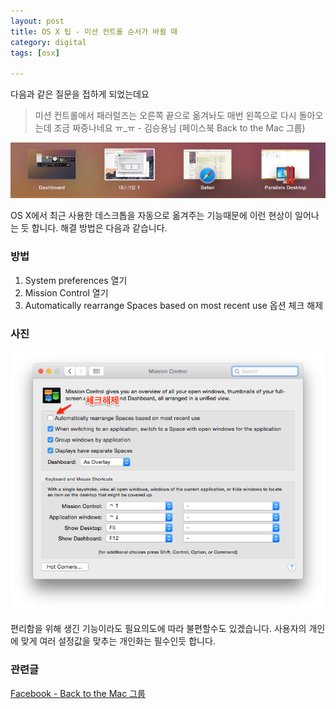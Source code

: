 ```yaml
---
layout: post
title: OS X 팁 - 미션 컨트롤 순서가 바뀔 때
category: digital
tags: [osx]

---
```

다음과 같은 질문을 접하게 되었는데요

> 미션 컨트롤에서 패러럴즈는 오른쪽 끝으로 옮겨놔도 매번 왼쪽으로 다시 돌아오는데 조금 짜증나네요 ㅠ_ㅠ - 김승용님 (페이스북 Back to the Mac 그룹) 

![screenshot](/images/posts/mission_control_01.jpg)

OS X에서 최근 사용한 데스크톱을 자동으로 옮겨주는 기능때문에 이런 현상이 일어나는 듯 합니다. 해결 방법은 다음과 같습니다.

### 방법

1. System preferences 열기
2. Mission Control 열기
3. Automatically rearrange Spaces based on most recent use 옵션 체크 해제
### 사진
![Mission Control Settings](/images/posts/mission_control_setting_01.png)

편리함을 위해 생긴 기능이라도 필요의도에 따라 불편할수도 있겠습니다. 사용자의 개인에 맞게 여러 설정값을 맞추는 개인화는 필수인듯 합니다.

### 관련글
[Facebook - Back to the Mac 그룹](https://www.facebook.com/photo.php?fbid=762935793822251)